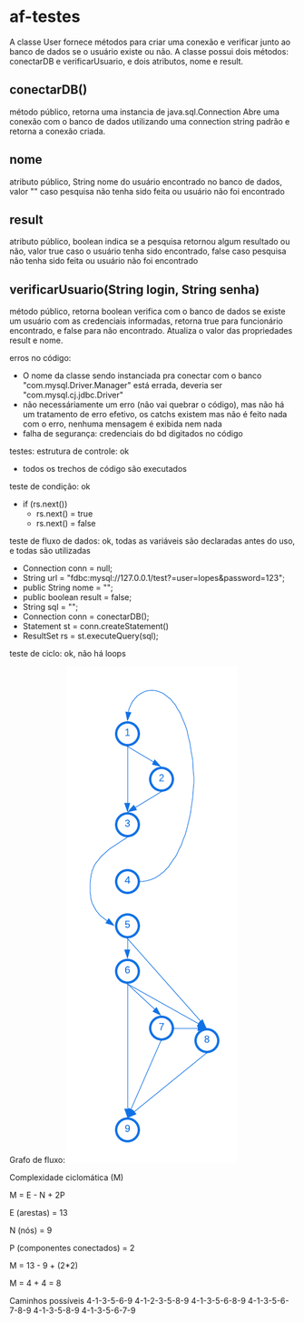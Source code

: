 # af-testes

A classe User fornece métodos para criar uma conexão e verificar junto ao banco de dados se o usuário existe ou não.
A classe possui dois métodos: conectarDB e verificarUsuario, e dois atributos, nome e result.

## conectarDB()
método público, retorna uma instancia de java.sql.Connection
Abre uma conexão com o banco de dados utilizando uma connection string padrão e retorna a conexão criada. 

## nome
atributo público, String
nome do usuário encontrado no banco de dados, valor "" caso pesquisa não tenha sido feita ou usuário não foi encontrado

## result
atributo público, boolean
indica se a pesquisa retornou algum resultado ou não, valor true caso o usuário tenha sido encontrado, false caso pesquisa não tenha sido feita ou usuário não foi encontrado

## verificarUsuario(String login, String senha)
método público, retorna boolean
verifica com o banco de dados se existe um usuário com as credenciais informadas, retorna true para funcionário encontrado, e false para não encontrado. Atualiza o valor das propriedades result e nome. 

erros no código:

- O nome da classe sendo instanciada pra conectar com o banco "com.mysql.Driver.Manager" está errada, deveria ser "com.mysql.cj.jdbc.Driver"
- não necessáriamente um erro (não vai quebrar o código), mas não há um tratamento de erro efetivo, os catchs existem mas não é feito nada com o erro, nenhuma mensagem é exibida nem nada
- falha de segurança: credenciais do bd digitados no código


testes:
estrutura de controle: ok
- todos os trechos de código são executados

teste de condição: ok
- if (rs.next())
    - rs.next() = true
    - rs.next() = false

teste de fluxo de dados: ok, todas as variáveis são declaradas antes do uso, e todas são utilizadas
- Connection conn = null;
- String url = "fdbc:mysql://127.0.0.1/test?=user=lopes&password=123";
- public String nome = "";
- public boolean result = false;
- String sql = "";
- Connection conn = conectarDB();
- Statement st = conn.createStatement()
- ResultSet rs = st.executeQuery(sql);

teste de ciclo: ok, não há loops


Grafo de fluxo:
![grafo de fluxo](./grafo-de-fluxo.png)

Complexidade ciclomática (M)

M = E - N + 2P

E (arestas) = 13

N (nós) = 9

P (componentes conectados) = 2

M = 13 - 9 + (2*2)

M = 4 + 4 = 8

Caminhos possíveis
4-1-3-5-6-9
4-1-2-3-5-8-9
4-1-3-5-6-8-9
4-1-3-5-6-7-8-9
4-1-3-5-8-9
4-1-3-5-6-7-9